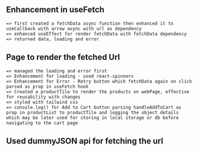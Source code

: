 ## Enhancement in useFetch
    => first created a fetchData async function then enhanced it to useCallback with arrow async with url as dependency 
    => enhanced useEffect for render fetchData with fetchData dependency 
    => returned data, loading and error

## Page to render the fetched Url
    => managed the loading and error first
    => Enhancement for loading - used react-spinners 
    => Enhancement for Error - Retry button which fetchData again on click parsed as prop in useFetch hook
    => Created a productTile to render the products on webPage, effective for reusability with changes
    => styled with tailwind css 
    => console.log() for Add to Cart button parsing handleAddToCart as prop in productList to productTile and logging the object details which may be later used for storing in local storage or db before navigating to the cart page

## Used dummyJSON api for fetching the url
